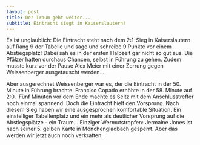 ```yaml
---
layout: post
title: Der Traum geht weiter...
subtitle: Eintracht siegt in Kaiserslautern!
---
```


Es ist unglaublich: Die Eintracht steht nach dem 2:1-Sieg in Kaiserslautern auf Rang 9 der Tabelle und sage und schreibe 9 Punkte vor einem Abstiegsplatz! Dabei sah es in der ersten Halbzeit gar nicht so gut aus. Die Pfälzer hatten durchaus Chancen, selbst in Führung zu gehen. Zudem musste kurz vor der Pause Alex Meier mit einer Zerrung gegen Weissenberger ausgetauscht werden...

Aber ausgerechnet Weissenberger war es, der die Eintracht in der 50. Minute in Führung brachte. Franciso Copado erhöhte in der 58. Minute auf 2:0.  Fünf Minuten vor dem Ende machte es Seitz mit dem Anschlusstreffer noch einmal spannend. Doch die Eintracht hielt den Vorsprung. Nach diesem Sieg haben wir eine ausgesprochen komfortable Situation. Ein einstelliger Tabellenplatz und ein mehr als deutlicher Vorsprung auf die Abstiegsplätze - ein Traum... Einziger Wermutstropfen: Jermaine Jones ist nach seiner 5. gelben Karte in Mönchengladbach gesperrt. Aber das werden wir jetzt auch noch verkraften.
